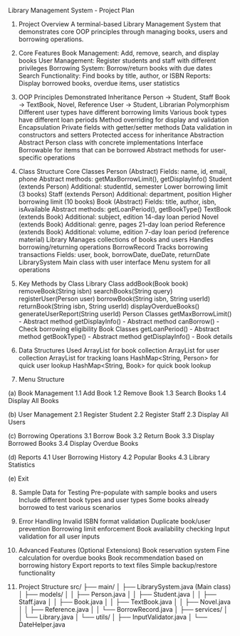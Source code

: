Library Management System - Project Plan
1. Project Overview
   A terminal-based Library Management System that demonstrates core OOP principles through managing books, users and borrowing operations.

2. Core Features
   Book Management: Add, remove, search, and display books
   User Management: Register students and staff with different privileges
   Borrowing System: Borrow/return books with due dates
   Search Functionality: Find books by title, author, or ISBN
   Reports: Display borrowed books, overdue items, user statistics

3. OOP Principles Demonstrated
   Inheritance
   Person → Student, Staff
   Book → TextBook, Novel, Reference
   User → Student, Librarian
   Polymorphism
   Different user types have different borrowing limits
   Various book types have different loan periods
   Method overriding for display and validation
   Encapsulation
   Private fields with getter/setter methods
   Data validation in constructors and setters
   Protected access for inheritance
   Abstraction
   Abstract Person class with concrete implementations
   Interface Borrowable for items that can be borrowed
   Abstract methods for user-specific operations

4. Class Structure
   Core Classes
   Person (Abstract)
   Fields: name, id, email, phone
   Abstract methods: getMaxBorrowLimit(), getDisplayInfo()
   Student (extends Person)
   Additional: studentId, semester
   Lower borrowing limit (3 books)
   Staff (extends Person)
   Additional: department, position
   Higher borrowing limit (10 books)
   Book (Abstract)
   Fields: title, author, isbn, isAvailable
   Abstract methods: getLoanPeriod(), getBookType()
   TextBook (extends Book)
   Additional: subject, edition
   14-day loan period
   Novel (extends Book)
   Additional: genre, pages
   21-day loan period
   Reference (extends Book)
   Additional: volume, edition
   7-day loan period (reference material)
   Library
   Manages collections of books and users
   Handles borrowing/returning operations
   BorrowRecord
   Tracks borrowing transactions
   Fields: user, book, borrowDate, dueDate, returnDate
   LibrarySystem
   Main class with user interface
   Menu system for all operations

5. Key Methods by Class
   Library Class
   addBook(Book book)
   removeBook(String isbn)
   searchBooks(String query)
   registerUser(Person user)
   borrowBook(String isbn, String userId)
   returnBook(String isbn, String userId)
   displayOverdueBooks()
   generateUserReport(String userId)
   Person Classes
   getMaxBorrowLimit() - Abstract method
   getDisplayInfo() - Abstract method
   canBorrow() - Check borrowing eligibility
   Book Classes
   getLoanPeriod() - Abstract method
   getBookType() - Abstract method
   getDisplayInfo() - Book details

6. Data Structures Used
   ArrayList<Book> for book collection
   ArrayList<Person> for user collection
   ArrayList<BorrowRecord> for tracking loans
   HashMap<String, Person> for quick user lookup
   HashMap<String, Book> for quick book lookup

7. Menu Structure

(a) Book Management
   1.1 Add Book
   1.2 Remove Book
   1.3 Search Books
   1.4 Display All Books

(b) User Management
   2.1 Register Student
   2.2 Register Staff
   2.3 Display All Users

(c) Borrowing Operations
   3.1 Borrow Book
   3.2 Return Book
   3.3 Display Borrowed Books
   3.4 Display Overdue Books

(d) Reports
   4.1 User Borrowing History
   4.2 Popular Books
   4.3 Library Statistics

(e) Exit

8. Sample Data for Testing
   Pre-populate with sample books and users
   Include different book types and user types
   Some books already borrowed to test various scenarios

9. Error Handling
   Invalid ISBN format validation
   Duplicate book/user prevention
   Borrowing limit enforcement
   Book availability checking
   Input validation for all user inputs

10. Advanced Features (Optional Extensions)
    Book reservation system
    Fine calculation for overdue books
    Book recommendation based on borrowing history
    Export reports to text files
    Simple backup/restore functionality

11. Project Structure
    src/
    ├── main/
    │   ├── LibrarySystem.java (Main class)
    │   ├── models/
    │   │   ├── Person.java
    │   │   ├── Student.java
    │   │   ├── Staff.java
    │   │   ├── Book.java
    │   │   ├── TextBook.java
    │   │   ├── Novel.java
    │   │   ├── Reference.java
    │   │   └── BorrowRecord.java
    │   ├── services/
    │   │   └── Library.java
    │   └── utils/
    │       ├── InputValidator.java
    │       └── DateHelper.java

    

